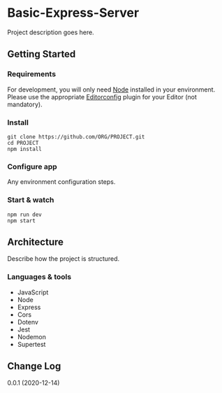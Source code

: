 # Basic-Express-Server

Project description goes here.

## Getting Started

### Requirements

For development, you will only need [Node](http://nodejs.org/) installed in your
environment.
Please use the appropriate [Editorconfig](http://editorconfig.org/) plugin for your
Editor (not mandatory).

### Install

    git clone https://github.com/ORG/PROJECT.git
    cd PROJECT
    npm install

### Configure app

Any environment configuration steps.

### Start & watch

    npm run dev
    npm start

## Architecture

Describe how the project is structured.

### Languages & tools

* JavaScript
* Node
* Express
* Cors
* Dotenv
* Jest
* Nodemon
* Supertest

## Change Log

0.0.1 (2020-12-14)
